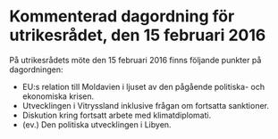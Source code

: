 # Kommenterad dagordning för utrikesrådet, den 15 februari 2016

På utrikesrådets möte den 15 februari 2016 finns följande punkter på dagordningen:

* EU:s relation till Moldavien i ljuset av den pågående politiska-
  och ekonomiska krisen.
* Utvecklingen i Vitryssland inklusive frågan om fortsatta sanktioner.
* Diskution kring fortsatt arbete med klimatdiplomati.
* (ev.) Den politiska utvecklingen i Libyen.
